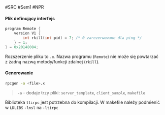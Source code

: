 #SRC #Sem1 #NPR 
#### Plik definujący interfejs
``` C
program Remote {
	version V1 {
		int rkill(int pid) = 7; /* 0 zarezerwowane dla ping */
	} = 1;
} = 0x20148084;
```
Rozszerzenie pliku to `.x`. Nazwa programu (`Remote`) nie może się powtarzać z żadną nazwą metody/funkcji zdalnej (`rkill`).
#### Generowanie 
``` bash
rpcgen -a <file>.x
```
> `-a` - dodaje trzy pliki: `server_template`, `client_sample`, `makefile`

Biblioteka `ltirpc` jest potrzebna do kompilacji. W makefile należy podmienić w `LDLIBS` `-lnsl` na `-ltirpc`